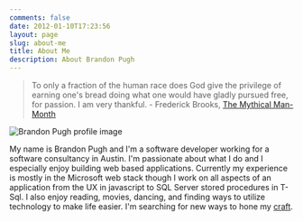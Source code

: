 ```yaml
---
comments: false
date: 2012-01-10T17:23:56
layout: page
slug: about-me
title: About Me
description: About Brandon Pugh
---
```


> To only a fraction of the human race does God give the privilege of earning one's bread doing what one would have gladly pursued free, for passion. I am very thankful. - Frederick Brooks, [The Mythical Man-Month](https://smile.amazon.com/Mythical-Man-Month-Software-Engineering-Anniversary/dp/0201835959)


![Brandon Pugh profile image](/images/about_me.jpg)

My name is Brandon Pugh and I'm a software developer working for a software consultancy in Austin. I'm passionate about what I do and I especially enjoy building web based applications. Currently my experience is mostly in the Microsoft web stack though I work on all aspects of an application from the UX in javascript to SQL Server stored procedures in T-Sql. I also enjoy reading, movies, dancing, and finding ways to utilize technology to make life easier. I'm searching for new ways to hone my [craft](http://manifesto.softwarecraftsmanship.org/).
